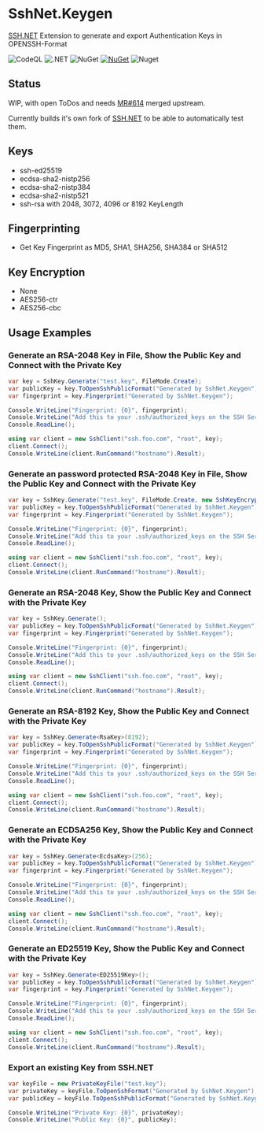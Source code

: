 SshNet.Keygen
=============
[SSH.NET](https://github.com/sshnet/SSH.NET) Extension to generate and export Authentication Keys in OPENSSH-Format

![CodeQL](https://github.com/darinkes/SshNet.Keygen/workflows/CodeQL/badge.svg)
![.NET](https://github.com/darinkes/SshNet.Keygen/workflows/.NET/badge.svg)
![NuGet](https://github.com/darinkes/SshNet.Keygen/workflows/NuGet/badge.svg)
[![NuGet](https://img.shields.io/nuget/v/SshNet.Keygen.svg?style=flat)](https://www.nuget.org/packages/SshNet.Keygen)
![Nuget](https://img.shields.io/nuget/dt/SshNet.Keygen)

## Status
WIP, with open ToDos and needs [MR#614](https://github.com/sshnet/SSH.NET/pull/614) merged upstream.

Currently builds it's own fork of [SSH.NET](https://github.com/sshnet/SSH.NET) to be able to automatically test them.

## Keys
* ssh-ed25519
* ecdsa-sha2-nistp256
* ecdsa-sha2-nistp384
* ecdsa-sha2-nistp521
* ssh-rsa with 2048, 3072, 4096 or 8192 KeyLength

## Fingerprinting
* Get Key Fingerprint as MD5, SHA1, SHA256, SHA384 or SHA512

## Key Encryption
* None
* AES256-ctr
* AES256-cbc

## Usage Examples

### Generate an RSA-2048 Key in File, Show the Public Key and Connect with the Private Key

```cs
var key = SshKey.Generate("test.key", FileMode.Create);
var publicKey = key.ToOpenSshPublicFormat("Generated by SshNet.Keygen");
var fingerprint = key.Fingerprint("Generated by SshNet.Keygen");

Console.WriteLine("Fingerprint: {0}", fingerprint);
Console.WriteLine("Add this to your .ssh/authorized_keys on the SSH Server: {0}", publicKey);
Console.ReadLine();

using var client = new SshClient("ssh.foo.com", "root", key);
client.Connect();
Console.WriteLine(client.RunCommand("hostname").Result);
```

### Generate an password protected RSA-2048 Key in File, Show the Public Key and Connect with the Private Key

```cs
var key = SshKey.Generate("test.key", FileMode.Create, new SshKeyEncryptionAes256("12345"));
var publicKey = key.ToOpenSshPublicFormat("Generated by SshNet.Keygen");
var fingerprint = key.Fingerprint("Generated by SshNet.Keygen");

Console.WriteLine("Fingerprint: {0}", fingerprint);
Console.WriteLine("Add this to your .ssh/authorized_keys on the SSH Server: {0}", publicKey);
Console.ReadLine();

using var client = new SshClient("ssh.foo.com", "root", key);
client.Connect();
Console.WriteLine(client.RunCommand("hostname").Result);
```

### Generate an RSA-2048 Key, Show the Public Key and Connect with the Private Key
```cs
var key = SshKey.Generate();
var publicKey = key.ToOpenSshPublicFormat("Generated by SshNet.Keygen");
var fingerprint = key.Fingerprint("Generated by SshNet.Keygen");

Console.WriteLine("Fingerprint: {0}", fingerprint);
Console.WriteLine("Add this to your .ssh/authorized_keys on the SSH Server: {0}", publicKey);
Console.ReadLine();

using var client = new SshClient("ssh.foo.com", "root", key);
client.Connect();
Console.WriteLine(client.RunCommand("hostname").Result);
```

### Generate an RSA-8192 Key, Show the Public Key and Connect with the Private Key
```cs
var key = SshKey.Generate<RsaKey>(8192);
var publicKey = key.ToOpenSshPublicFormat("Generated by SshNet.Keygen");
var fingerprint = key.Fingerprint("Generated by SshNet.Keygen");

Console.WriteLine("Fingerprint: {0}", fingerprint);
Console.WriteLine("Add this to your .ssh/authorized_keys on the SSH Server: {0}", publicKey);
Console.ReadLine();

using var client = new SshClient("ssh.foo.com", "root", key);
client.Connect();
Console.WriteLine(client.RunCommand("hostname").Result);
```

### Generate an ECDSA256 Key, Show the Public Key and Connect with the Private Key
```cs
var key = SshKey.Generate<EcdsaKey>(256);
var publicKey = key.ToOpenSshPublicFormat("Generated by SshNet.Keygen");
var fingerprint = key.Fingerprint("Generated by SshNet.Keygen");

Console.WriteLine("Fingerprint: {0}", fingerprint);
Console.WriteLine("Add this to your .ssh/authorized_keys on the SSH Server: {0}", publicKey);
Console.ReadLine();

using var client = new SshClient("ssh.foo.com", "root", key);
client.Connect();
Console.WriteLine(client.RunCommand("hostname").Result);
```

### Generate an ED25519 Key, Show the Public Key and Connect with the Private Key
```cs
var key = SshKey.Generate<ED25519Key>();
var publicKey = key.ToOpenSshPublicFormat("Generated by SshNet.Keygen");
var fingerprint = key.Fingerprint("Generated by SshNet.Keygen");

Console.WriteLine("Fingerprint: {0}", fingerprint);
Console.WriteLine("Add this to your .ssh/authorized_keys on the SSH Server: {0}", publicKey);
Console.ReadLine();

using var client = new SshClient("ssh.foo.com", "root", key);
client.Connect();
Console.WriteLine(client.RunCommand("hostname").Result);
```

### Export an existing Key from SSH.NET
```cs
var keyFile = new PrivateKeyFile("test.key");
var privateKey = keyFile.ToOpenSshFormat("Generated by SshNet.Keygen");
var publicKey = keyFile.ToOpenSshPublicFormat("Generated by SshNet.Keygen");

Console.WriteLine("Private Key: {0}", privateKey);
Console.WriteLine("Public Key: {0}", publicKey);
```